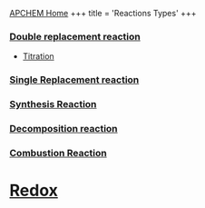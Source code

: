 
[APCHEM Home](./../apchem-home/)
+++
 title = 'Reactions Types'
+++
### [Double replacement reaction](./../double-replacement-reaction/)
- [Titration](./../titration/)
### [Single Replacement reaction](./../single-replacement-reaction/)
### [Synthesis Reaction](./../synthesis-reaction/)
### [Decomposition reaction](./../decomposition-reaction/)
### [Combustion Reaction](./../combustion-reaction/)

# [Redox](./../redox/)
